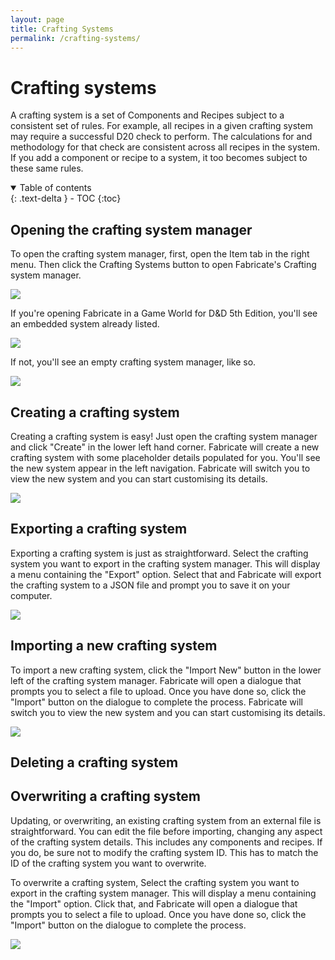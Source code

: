 ```yaml
---
layout: page
title: Crafting Systems
permalink: /crafting-systems/
---
```


# Crafting systems

A crafting system is a set of Components and Recipes subject to a consistent set of rules.
For example, all recipes in a given crafting system may require a successful D20 check to perform. 
The calculations for and methodology for that check are consistent across all recipes in the system.
If you add a component or recipe to a system, it too becomes subject to these same rules.

<details open markdown="block">
  <summary>
    Table of contents
  </summary>
  {: .text-delta }
- TOC
{:toc}
</details>

## Opening the crafting system manager

To open the crafting system manager, first, open the Item tab in the right menu.
Then click the Crafting Systems button to open Fabricate's Crafting system manager.

![](/img/crafting-system-button.webp)

If you're opening Fabricate in a Game World for D&D 5th Edition, you'll see an embedded system already listed.

![](/img/crafting-system-manager.webp)

If not, you'll see an empty crafting system manager, like so.

![](/img/crafting-system-manager-empty.webp)

## Creating a crafting system

Creating a crafting system is easy!
Just open the crafting system manager and click "Create" in the lower left hand corner.
Fabricate will create a new crafting system with some placeholder details populated for you.
You'll see the new system appear in the left navigation.
Fabricate will switch you to view the new system and you can start customising its details.

![](/img/create-a-crafting-system.gif)

## Exporting a crafting system

Exporting a crafting system is just as straightforward.
Select the crafting system you want to export in the crafting system manager.
This will display a menu containing the "Export" option.
Select that and Fabricate will export the crafting system to a JSON file and prompt you to save it on your computer.

![](/img/export-a-crafting-system.gif)

## Importing a new crafting system

To import a new crafting system, click the "Import New" button in the lower left of the crafting system manager.
Fabricate will open a dialogue that prompts you to select a file to upload.
Once you have done so, click the "Import" button on the dialogue to complete the process.
Fabricate will switch you to view the new system and you can start customising its details.

![](/img/import-a-crafting-system.gif)

## Deleting a crafting system

## Overwriting a crafting system

Updating, or overwriting, an existing crafting system from an external file is straightforward. 
You can edit the file before importing, changing any aspect of the crafting system details.
This includes any components and recipes.
If you do, be sure not to modify the crafting system ID.
This has to match the ID of the crafting system you want to overwrite.

To overwrite a crafting system,
Select the crafting system you want to export in the crafting system manager.
This will display a menu containing the "Import" option.
Click that, and Fabricate will open a dialogue that prompts you to select a file to upload.
Once you have done so, click the "Import" button on the dialogue to complete the process.

![](/img/overwrite-a-crafting-system.gif)